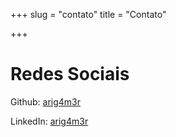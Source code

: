 +++
slug = "contato"
title = "Contato"

+++
# Redes Sociais

Github: [arig4m3r](github.com/arig4m3r "AriG4M3R Github")

LinkedIn: [arig4m3r](https://www.linkedin.com/in/arirocha/ "AriG4M3R Linkedin")